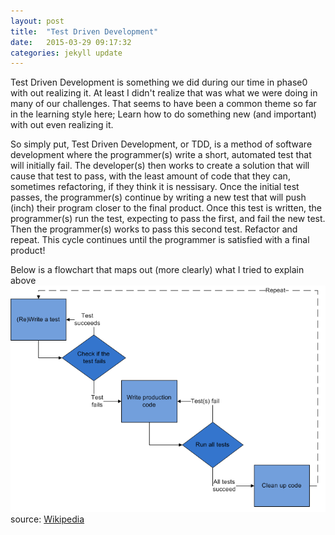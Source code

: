 ```yaml
---
layout: post
title:  "Test Driven Development"
date:   2015-03-29 09:17:32
categories: jekyll update
---
```


Test Driven Development is something we did during our time in phase0 with out realizing it. At least I didn't realize that was what we were doing in many of our challenges. That seems to have been a common theme so far in the learning style here; Learn how to do something new (and important) with out even realizing it.


So simply put, Test Driven Development, or TDD, is a method of software development where the programmer(s) write a short, automated test that will initially fail. The developer(s) then works to create a solution that will cause that test to pass, with the least amount of code that they can, sometimes refactoring, if they think it is nessisary. Once the initial test passes, the programmer(s) continue by writing a new test that will push (inch) their program closer to the final product. Once this test is written, the programmer(s) run the test, expecting to pass the first, and fail the new test. Then the programmer(s) works to pass this second test. Refactor and repeat. This cycle continues until the programmer is satisfied with a final product!
    <!-- add text -->

Below is a flowchart that maps out (more clearly) what I tried to explain above
  <img src="../Pics/Test-driven_development.PNG"> 
  source: <a href="http://en.wikipedia.org/wiki/Test-driven_development"> Wikipedia</a>
